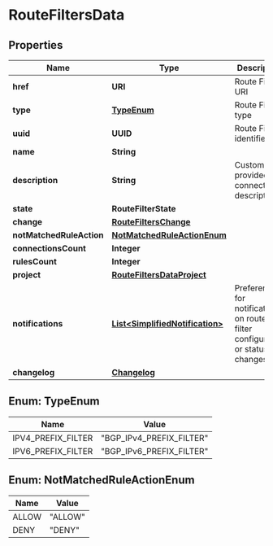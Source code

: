 

# RouteFiltersData


## Properties

| Name | Type | Description | Notes |
|------------ | ------------- | ------------- | -------------|
|**href** | **URI** | Route Filter URI |  [optional] |
|**type** | [**TypeEnum**](#TypeEnum) | Route Filter type |  [optional] |
|**uuid** | **UUID** | Route Filter identifier |  [optional] |
|**name** | **String** |  |  [optional] |
|**description** | **String** | Customer-provided connection description |  [optional] |
|**state** | **RouteFilterState** |  |  [optional] |
|**change** | [**RouteFiltersChange**](RouteFiltersChange.md) |  |  [optional] |
|**notMatchedRuleAction** | [**NotMatchedRuleActionEnum**](#NotMatchedRuleActionEnum) |  |  [optional] |
|**connectionsCount** | **Integer** |  |  [optional] |
|**rulesCount** | **Integer** |  |  [optional] |
|**project** | [**RouteFiltersDataProject**](RouteFiltersDataProject.md) |  |  [optional] |
|**notifications** | [**List&lt;SimplifiedNotification&gt;**](SimplifiedNotification.md) | Preferences for notifications on route filter configuration or status changes |  [optional] |
|**changelog** | [**Changelog**](Changelog.md) |  |  [optional] |



## Enum: TypeEnum

| Name | Value |
|---- | -----|
| IPV4_PREFIX_FILTER | &quot;BGP_IPv4_PREFIX_FILTER&quot; |
| IPV6_PREFIX_FILTER | &quot;BGP_IPv6_PREFIX_FILTER&quot; |



## Enum: NotMatchedRuleActionEnum

| Name | Value |
|---- | -----|
| ALLOW | &quot;ALLOW&quot; |
| DENY | &quot;DENY&quot; |



